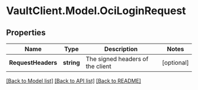 # VaultClient.Model.OciLoginRequest

## Properties

Name | Type | Description | Notes
------------ | ------------- | ------------- | -------------
**RequestHeaders** | **string** | The signed headers of the client | [optional] 

[[Back to Model list]](../README.md#documentation-for-models) [[Back to API list]](../README.md#documentation-for-api-endpoints) [[Back to README]](../README.md)


